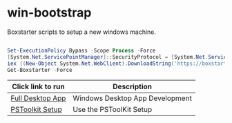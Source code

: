 # win-bootstrap

Boxstarter scripts to setup a new windows machine.

```powershell

Set-ExecutionPolicy Bypass -Scope Process -Force
[System.Net.ServicePointManager]::SecurityProtocol = [System.Net.ServicePointManager]::SecurityProtocol -bor 3072 
iex ((New-Object System.Net.WebClient).DownloadString('https://boxstarter.org/bootstrapper.ps1'))
Get-Boxstarter -Force

```

|Click link to run  |Description  |
|---------|---------|
|<a href='http://boxstarter.org/package/url?https://raw.githubusercontent.com/smitpi/win-bootstrap/master/dev_lab_setup.ps1'>Full Desktop App</a>     | Windows Desktop App Development |
|<a href='http://boxstarter.org/package/url?https://raw.githubusercontent.com/smitpi/PSToolKit/master/PSToolKit/Control_Scripts/Initial-Setup.ps1'> PSToolkit Setup</a>     | Use the PSToolKit Setup |

